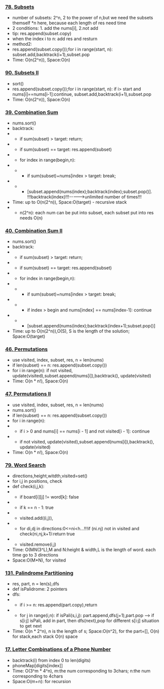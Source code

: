 ### [78. Subsets](https://github.com/liangliang1120/leetcode/blob/main/solutions/78Subsets.py)
- number of subsets: 2^n, 2 to the power of n,but we need the subsets themself *n here, because each length of res need time
- 2 conditions: 1. add the nums[i], 2.not add
- tip: res.append(subset.copy)
- when the index i to n:  add res and resturn
- method2:
- res.append(subset.copy());for i in range(start, n): subset.add,backtrack(i+1),subset.pop
- Time: O(n(2^n)), Space:O(n)

### [90. Subsets II](https://github.com/liangliang1120/leetcode/blob/main/solutions/90-Subsets-II.py)
- sort()
- res.append(subset.copy());for i in range(start, n): if i> start and nums[i]==nums[i-1]:continue, subset.add,backtrack(i+1),subset.pop
- Time: O(n(2^n)), Space:O(n)

### [39. Combination Sum](https://github.com/liangliang1120/leetcode/blob/main/solutions/39-Combination-Sum.py)
- nums.sort()
- backtrack: 
- - if sum(subset) > target: return; 
- - if sum(subset) == target: res.append(subset)
- - for index in range(begin,n): 
- - - if sum(subset)+nums[index > target: break; 
- - - [subset.append(nums(index);backtrack(index);subset.pop()].   !!!backtrack(index)!!!----->unlimited number of times!!!
- Time: up to O(n(2^n)), Space:O(target) - recursive stack
- - n(2^n): each num can be put into subset, each subset put into res needs O(n)

### [40. Combination Sum II](https://github.com/liangliang1120/leetcode/blob/main/solutions/40-Combination-Sum-II.py)
- nums.sort()
- backtrack: 
- - if sum(subset) > target: return; 
- - if sum(subset) == target: res.append(subset)
- - for index in range(begin,n): 
- - - if sum(subset)+nums[index > target: break; 
- - - if index > begin and nums[index] == nums[index-1]: continue
- - - [subset.append(nums(index);backtrack(index+1);subset.pop()]
- Time: up to O(n(2^n)),O(S), S is the length of the solution; Space:O(target)

### [46. Permutations](https://github.com/liangliang1120/leetcode/blob/main/solutions/46-Permutations.py)
- use visited, index, subset, res, n = len(nums)
- if len(subset) == n: res.append(subset.copy())
- for i in range(n): if not visited, update(visited),subset.append(nums[i]),backtrack(), update(visited)
- Time: O(n * n!), Space:O(n)

### [47. Permutations II](https://github.com/liangliang1120/leetcode/blob/main/solutions/47-Permutations-II.py)
- use visited, index, subset, res, n = len(nums)
- nums.sort()
- if len(subset) == n: res.append(subset.copy())
- for i in range(n): 
- - if i > 0 and nums[i] == nums[i - 1] and not visited[i - 1]: continue
- - if not visited, update(visited),subset.append(nums[i]),backtrack(), update(visited)
- Time: O(n * n!), Space:O(n)

### [79. Word Search](https://github.com/liangliang1120/leetcode/blob/main/solutions/79-Word-Search.py)
- directions,height,witdth,visited=set()
- for i,j in positions, check
- def check(i,j,k):
- - if board[i][j] != word[k]: false
- - if k == n - 1: true
- - visited.add((i,j)), 
- - for di,dj in directions:0<=ni<h...!!!if (ni.nj) not in visited and check(ni,nj,k+1):return true
- - visited.remove(i,j)
- Time: O(M*N*(3^L),M and N:height & width,L is the length of word. each time go to 3 directions
- Space:O(M*N), for visited

### [131. Palindrome Partitioning](https://github.com/liangliang1120/leetcode/blob/main/solutions/131-Palindrome-Partitioning.py)
- res, part, n = len(s),dfs
- def isPalidrome: 2 pointers
- dfs:
- - if i >= n: res.append(part.copy),return
- - for j in range(i,n): if isPali(s,i,j): part.append,dfs(j+1),part.pop --> if s[i:j] isPali, add in part, then dfs(next),pop for different s[i:j] situation to get next
- Time: O(n * 2^n), n is the length of s; Space:O(n^2), for the part=[], O(n) for stack,each stack O(n) space


### [17. Letter Combinations of a Phone Number](https://github.com/liangliang1120/leetcode/blob/main/solutions/17-Letter-Combinations-of-a-Phone-Number.py)
- backtrack(i) from index 0 to len(digits)
- phoneMap[digits[index]]
- Time: O(3^m * 4^n), m:the num corresponding to 3chars; n:the num corresponding to 4chars 
- Space:O(m+n): for recursion










